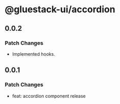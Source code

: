 # @gluestack-ui/accordion

## 0.0.2

### Patch Changes

- Implemented hooks.

## 0.0.1

### Patch Changes

- feat: accordion component release
